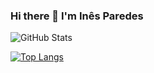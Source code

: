 ### Hi there 👋 I'm Inês Paredes

![GitHub Stats](https://github-readme-stats.vercel.app/api?username=Paguedes875&show_icons=true&theme=dracula&count_private=true)

[![Top Langs](https://github-readme-stats.vercel.app/api/top-langs/?username=Paguedes875&layout=compact&langs_count=8&card_width=320&show_icons=true&theme=dracula&count_private=true&include_forks=true)](https://github.com/Paguedes875/github-readme-stats)

